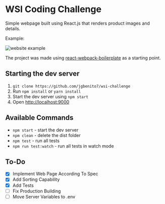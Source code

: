 # WSI Coding Challenge

Simple webpage built using React.js that renders product images and details.

Example:

![website example](site_example.png "website example")

The project was made using [react-webpack-boilerplate](https://github.com/KleoPetroff/react-webpack-boilerplate) as a starting point.

## Starting the dev server

1. `git clone https://github.com/jgbenito7/wsi-challenge`
2. Run `npm install` or `yarn install`
3. Start the dev server using `npm start`
3. Open [http://localhost:9000](http://localhost:9000)

## Available Commands

- `npm start` - start the dev server
- `npm clean` - delete the dist folder
- `npm test` - run all tests
- `npm run test:watch` - run all tests in watch mode

## To-Do

- [x] Implement Web Page According To Spec
- [x] Add Sorting Capability
- [x] Add Tests
- [ ] Fix Production Building
- [ ] Move Server Variables to .env
